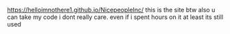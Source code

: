 https://helloimnothere1.github.io/NicepeopleInc/
this is the site btw
also u can take my code i dont really care. even if i spent hours on it at least its still used
